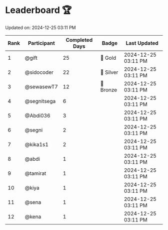 # Leaderboard 🏆

Updated on: 2024-12-25 03:11 PM

| Rank | Participant       | Completed Days | Badge      | Last Updated         |
|------|-------------------|----------------|------------|----------------------|
| 1    | @gift             | 25             | 🏅 Gold     | 2024-12-25 03:11 PM |
| 2    | @sidocoder        | 22             | 🥈 Silver   | 2024-12-25 03:11 PM |
| 3    | @sewasewT7        | 12             | 🥉 Bronze   | 2024-12-25 03:11 PM |
| 4    | @segnitsega       | 6              |            | 2024-12-25 03:11 PM |
| 5    | @Abdi036          | 3              |            | 2024-12-25 03:11 PM |
| 6    | @segni            | 2              |            | 2024-12-25 03:11 PM |
| 7    | @kika1s1          | 2              |            | 2024-12-25 03:11 PM |
| 8    | @abdi             | 1              |            | 2024-12-25 03:11 PM |
| 9    | @tamirat          | 1              |            | 2024-12-25 03:11 PM |
| 10   | @kiya             | 1              |            | 2024-12-25 03:11 PM |
| 11   | @sena             | 1              |            | 2024-12-25 03:11 PM |
| 12   | @kena             | 1              |            | 2024-12-25 03:11 PM |
